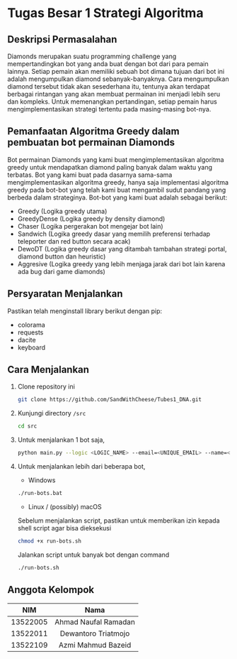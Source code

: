 # Tugas Besar 1 Strategi Algoritma

## Deskripsi Permasalahan

Diamonds merupakan suatu programming challenge yang mempertandingkan bot yang anda buat dengan bot dari para pemain lainnya. Setiap pemain akan memiliki sebuah bot dimana tujuan dari bot ini adalah mengumpulkan diamond sebanyak-banyaknya. Cara mengumpulkan diamond tersebut tidak akan sesederhana itu, tentunya akan terdapat berbagai rintangan yang akan membuat permainan ini menjadi lebih seru dan kompleks. Untuk memenangkan pertandingan, setiap pemain harus mengimplementasikan strategi tertentu pada masing-masing bot-nya.

## Pemanfaatan Algoritma Greedy dalam pembuatan bot permainan Diamonds

Bot permainan Diamonds yang kami buat mengimplementasikan algoritma greedy untuk mendapatkan diamond paling banyak dalam waktu yang terbatas. Bot yang kami buat pada dasarnya sama-sama mengimplementasikan algoritma greedy, hanya saja implementasi algoritma greedy pada bot-bot yang telah kami buat mengambil sudut pandang yang berbeda dalam strateginya. Bot-bot yang kami buat adalah sebagai berikut:

- Greedy (Logika greedy utama)
- GreedyDense (Logika greedy by density diamond)
- Chaser (Logika pergerakan bot mengejar bot lain)
- Sandwich (Logika greedy dasar yang memilih preferensi terhadap teleporter dan red button secara acak)
- DewoDT (Logika greedy dasar yang ditambah tambahan strategi portal, diamond button dan heuristic)
- Aggresive (Logika greedy yang lebih menjaga jarak dari bot lain karena ada bug dari game diamonds)

## Persyaratan Menjalankan

Pastikan telah menginstall library berikut dengan pip:

- colorama
- requests
- dacite
- keyboard

## Cara Menjalankan

1. Clone repository ini

   ```bash
   git clone https://github.com/SandWithCheese/Tubes1_DNA.git
   ```

2. Kunjungi directory `/src`

   ```bash
   cd src
   ```

3. Untuk menjalankan 1 bot saja,

   ```bash
   python main.py --logic <LOGIC_NAME> --email=<UNIQUE_EMAIL> --name=<NAME> --password=<PASSWORD> --team <TEAM_NAME>
   ```

4. Untuk menjalankan lebih dari beberapa bot,

   - Windows

   ```bash
   ./run-bots.bat
   ```

   - Linux / (possibly) macOS

   Sebelum menjalankan script, pastikan untuk memberikan izin kepada shell script agar bisa dieksekusi

   ```bash
   chmod +x run-bots.sh
   ```

   Jalankan script untuk banyak bot dengan command

   ```bash
   ./run-bots.sh
   ```

## Anggota Kelompok

|   NIM    |         Nama         |
| :------: | :------------------: |
| 13522005 | Ahmad Naufal Ramadan |
| 13522011 | Dewantoro Triatmojo  |
| 13522109 |  Azmi Mahmud Bazeid  |
